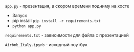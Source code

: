 `app.py` - презентация, в скором времени подниму на хосте
* Запуск
* pip install `pip install -r requirements.txt`
* `python app.py`

`requirements.txt` - зависимости для файла с презентацией

`Airbnb_Italy.ipynb` - исходный ноутбук
